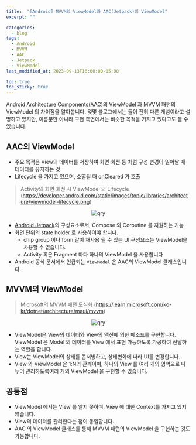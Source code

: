 ```yaml
---
title:  "[Android] MVVM의 ViewModel과 AAC(Jetpack)의 ViewModel"
excerpt: ""

categories:
  - blog
tags:
  - Android
  - MVVM
  - AAC
  - Jetpack
  - ViewModel
last_modified_at: 2023-09-13T16:00:00-05:00

toc: true
toc_sticky: true
---
```


Android Architecture Components(AAC)의 ViewModel 과 MVVM 패턴의 ViewModel 의 차이점을 알아봅니다. 몇몇 블로그에서는 둘이 전혀 다른 개념이라고 설명하고 있지만, 이름뿐만 아니라 구현 측면에서는 비슷한 목적을 가지고 있다고도 볼 수 있습니다.

## AAC의 ViewModel
- 주요 목적은 View의 데이터를 저장하여 화면 회전 등 처럼 구성 변경이 일어날 때 데이터를 유지하는 것
- Lifecycle 을 가지고 있으며, 소멸될 때 onCleared 가 호출

> Activity의 화면 회전 시 ViewModel 의 Lifecycle (https://developer.android.com/static/images/topic/libraries/architecture/viewmodel-lifecycle.png)
<p  align="center">
<img src="{{ site.url }}{{ site.baseurl }}/assets/img/2023-09-13/ViewModel-Lifecycle.png" alt="qry" >
</p>

- [Android Jetpack](https://developer.android.com/jetpack?hl=ko)의 구성요소로서, Compose 와 Coroutine 를 지원하는 기능
- 화면 단위의 state holder 로 사용하여야 합니다.
	- chip group 이나 form 같이 재사용 될 수 있는 UI 구성요소는 ViewModel을 사용할 수 없습니다.
	- Activity 혹은 Fragment 마다 하나의 ViewModel 을 사용합니다
- Android 공식 문서에서 언급되는 `ViewModel` 은 AAC의 ViewModel 클래스입니다.

## MVVM의 ViewModel

> Microsoft의 MVVM 패턴 도식화 (https://learn.microsoft.com/ko-kr/dotnet/architecture/maui/mvvm)
<p  align="center">
<img src="{{ site.url }}{{ site.baseurl }}/assets/img/2023-09-13/MVVM.png" alt="qry" >
</p>

- ViewModel은 View의 데이터와 View의 액션에 의한 메소드를 구현합니다. ViewModel 은 Model 의 데이터를 View 에서 표현 가능하도록 가공하여 전달하는 역할을 합니다.
- View는 ViewModel의 상태를 옵저빙하고, 상태변화에 따라 UI를 변경합니다.
- View 와 ViewModel 은 1:N의 관계이며, 하나의 View 를 여러 개의 영역으로 나누어 관리하도록여러 개의 ViewModel 을 구현할 수 있습니다.

## 공통점
- ViewModel 에서는 View 를 알지 못하며, View 에 대한 Context를 가지고 있지 않습니다.
- View의 데이터를 관리한다는 점이 동일합니다.
- AAC 의 ViewModel 클래스를 통해 MVVM 패턴의 ViewModel 을 구현하는 것도 가능합니다.